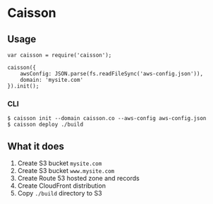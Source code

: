 # Caisson

## Usage

```
var caisson = require('caisson');

caisson({
    awsConfig: JSON.parse(fs.readFileSync('aws-config.json')),
    domain: 'mysite.com'
}).init();
```

### CLI

```
$ caisson init --domain caisson.co --aws-config aws-config.json
$ caisson deploy ./build
```

## What it does

1. Create S3 bucket `mysite.com`
2. Create S3 bucket `www.mysite.com`
3. Create Route 53 hosted zone and records
4. Create CloudFront distribution
5. Copy `./build` directory to S3